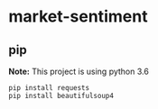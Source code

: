 # market-sentiment

## pip

**Note:** This project is using python 3.6

```
pip install requests
pip install beautifulsoup4
```
